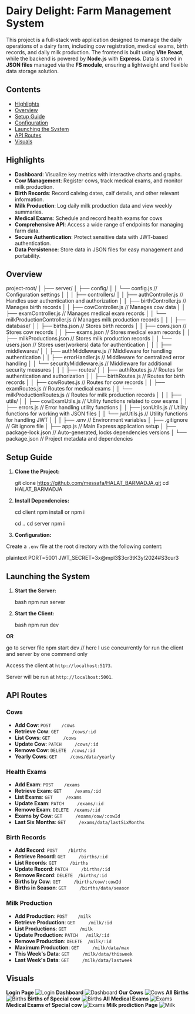 # Dairy Delight: Farm Management System

This project is a full-stack web application designed to manage the daily operations of a dairy farm, including cow registration, medical exams, birth records, and daily milk production. The frontend is built using **Vite React**, while the backend is powered by **Node.js** with **Express**. Data is stored in **JSON files** managed via the **FS module**, ensuring a lightweight and flexible data storage solution.

## Contents

- [Highlights](#highlights)
- [Overview](#overview)
- [Setup Guide](#setup-guide)
- [Configuration](#configuration)
- [Launching the System](#launching-the-system)
- [API Routes](#api-routes)
- [Visuals](#visuals)

## Highlights

- **Dashboard**: Visualize key metrics with interactive charts and graphs.
- **Cow Management**: Register cows, track medical exams, and monitor milk production.
- **Birth Records**: Record calving dates, calf details, and other relevant information.
- **Milk Production**: Log daily milk production data and view weekly summaries.
- **Medical Exams**: Schedule and record health exams for cows 
- **Comprehensive API**: Access a wide range of endpoints for managing farm data.
- **Secure Authentication**: Protect sensitive data with JWT-based authentication.
- **Data Persistence**: Store data in JSON files for easy management and portability.

## Overview

project-root/
│
├── server/
│   ├── config/
│   │   └── config.js                 // Configuration settings 
│   │
│   ├── controllers/
│   │   ├── authController.js         // Handles user authentication and authorization
│   │   ├── birthController.js        // Manages birth records
│   │   ├── cowController.js          // Manages cow data
│   │   ├── examController.js         // Manages medical exam records
│   │   └── milkProductionController.js // Manages milk production records
│   │
│   ├── database/
│   │   ├── births.json               // Stores birth records
│   │   ├── cows.json                 // Stores cow records
│   │   ├── exams.json                // Stores medical exam records
│   │   ├── milkProductions.json      // Stores milk production records
│   │   └── users.json                // Stores user(workers) data for authentication
│   │
│   ├── middlewares/
│   │   ├── authMiddleware.js         // Middleware for handling authentication
│   │   ├── errorHandler.js           // Middleware for centralized error handling
│   │   └── securityMiddleware.js     // Middleware for additional security measures
│   │
│   ├── routes/
│   │   ├── authRoutes.js             // Routes for authentication and authorization
│   │   ├── birthRoutes.js            // Routes for birth records
│   │   ├── cowRoutes.js              // Routes for cow records
│   │   ├── examRoutes.js             // Routes for medical exams
│   │   └── milkProductionRoutes.js   // Routes for milk production records
│   │
│   ├── utils/
│   │   ├── cowExamUtils.js           // Utility functions related to cow exams
│   │   ├── errors.js                 // Error handling utility functions
│   │   ├── jsonUtils.js              // Utility functions for working with JSON files
│   │   └── jwtUtils.js               // Utility functions for handling JWT 
│   │
│   ├── .env                          // Environment variables
│   ├── .gitignore                    // Git ignore file
│   ├── app.js                        // Main Express application setup
│   ├── package-lock.json             // Auto-generated, locks dependencies versions
│   └── package.json                  // Project metadata and dependencies


## Setup Guide

1. **Clone the Project:**

   git clone https://github.com/messafa/HALAT_BARMADJA.git
   cd HALAT_BARMADJA
   

2. **Install Dependencies:**

   cd client
   npm install  or  npm i

   cd ..
   cd server 
   npm i
   

3. **Configuration:**

Create a `.env` file at the root directory with the following content:

plaintext
PORT=5001
JWT_SECRET=3x@mpl3$3cr3tK3y!2024#S3cur3


## Launching the System

1. **Start the Server:**

   bash
   npm run server

2. **Start the Client:**

   bash
   npm run dev

**OR**
  
  go to server file
  npm start dev     // here I use concurrently for run the client and server by one commend only
   

Access the client at `http://localhost:5173`.

Server will be run at `http://localhost:5001`.

## API Routes

### Cows

- **Add Cow**:       `POST    /cows`
- **Retrieve Cow**:  `GET     /cows/:id`
- **List Cows**:     `GET     /cows`
- **Update Cow**:    `PATCH     /cows/:id`
- **Remove Cow**:    `DELETE  /cows/:id`
- **Yearly Cows**:   `GET     /cows/data/yearly`

### Health Exams

- **Add Exam**:         `POST    /exams`
- **Retrieve Exam**:    `GET     /exams/:id`
- **List Exams**:       `GET     /exams`
- **Update Exam**:      `PATCH     /exams/:id`
- **Remove Exam**:      `DELETE  /exams/:id`
- **Exams by Cow**:     `GET     /exams/cow/:cowId`
- **Last Six Months**:  `GET     /exams/data/lastSixMonths`

### Birth Records

- **Add Record**:       `POST    /births`
- **Retrieve Record**:  `GET     /births/:id`
- **List Records**:     `GET     /births`
- **Update Record**:    `PATCH     /births/:id`
- **Remove Record**:    `DELETE  /births/:id`
- **Births by Cow**:    `GET     /births/cow/:cowId`
- **Births in Season**: `GET     /births/data/season`


### Milk Production

- **Add Production**:       `POST    /milk`     
- **Retrieve Production**:  `GET     /milk/:id`
- **List Productions**:     `GET     /milk`
- **Update Production**:    `PATCH   /milk/:id`
- **Remove Production**:    `DELETE  /milk/:id`
- **Maximum Production**:   `GET     /milk/data/max`
- **This Week's Data**:     `GET     /milk/data/thisweek`
- **Last Week's Data**:     `GET     /milk/data/lastweek`

## Visuals

**Login Page**
![Login](./screenshots/login.png)
**Dashboard**
![Dashboard](./screenshots/dashboard.png)
**Our Cows**
![Cows](./screenshots/cows.png)
**All Births**
![Births](./screenshots/births-1.png)
**Births of Special cow**
![Births](./screenshots/births-2.png)
**All Medical Exams**
![Exams](./screenshots/exams-1.png)
**Medical Exams of Special cow**
![Exams](./screenshots/exams-2.png)
**Milk prodiction Page**
![Milk](./screenshots/milk.png)